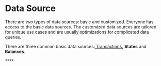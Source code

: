 # Data Source

There are two types of data sources: basic and customized. Everyone has access to the basic data sources. The customized data sources are tailored for unique use cases and are usually optimizations for complicated data queries. 

There are three common basic data sources:[  ](transactions.md)[Transactions](transactions.md)**,** **States** and **Balances**.

\*\*\*\*





